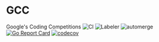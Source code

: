 # GCC
Google's Coding Competitions
![CI](https://github.com/lupinthe14th/GCC/workflows/CI/badge.svg)
![Labeler](https://github.com/lupinthe14th/GCC/workflows/Labeler/badge.svg)
![automerge](https://github.com/lupinthe14th/GCC/workflows/automerge/badge.svg)
[![Go Report Card](https://goreportcard.com/badge/github.com/lupinthe14th/GCC)](https://goreportcard.com/report/github.com/lupinthe14th/GCC)
[![codecov](https://codecov.io/gh/lupinthe14th/GCC/branch/master/graph/badge.svg)](https://codecov.io/gh/lupinthe14th/GCC)
